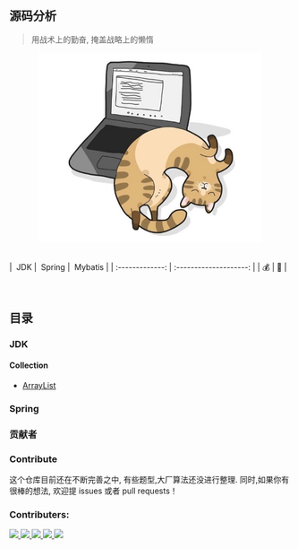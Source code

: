 ## 源码分析

> 用战术上的勤奋, 掩盖战略上的懒惰

<div align="center">
<img src="images/bg.jpg" width="400px"></img>
</div>



<br>

| &nbsp;JDK | &nbsp;Spring | &nbsp;Mybatis | 
| :-------------: | :--------------------: |
|   :moneybag:    |        :crown:         |

<br>

## 目录
### JDK
#### Collection
* [ArrayList](/src/main/java/com/source/jdk/list/arraylist/README.md)
### Spring

### 贡献者

### Contribute

这个仓库目前还在不断完善之中, 有些题型,大厂算法还没进行整理. 同时,如果你有很棒的想法, 欢迎提 issues 或者 pull requests！

### **Contributers:** 

<a href="https://github.com/stormstone">
    <img src="https://avatars1.githubusercontent.com/u/18645615?s=460&u=cac8e71efe6b67a187f4c6503327693d315d653f&v=4" width="50px">
</a>
<a href="https://github.com/JupiterMouse">
    <img src="https://avatars1.githubusercontent.com/u/35753119?s=460&u=3e604a39063dd733aa1c8c300477418320e1a043&v=4" width="50px">
</a> 

<a href="https://github.com/1450976314">
    <img src="https://avatars0.githubusercontent.com/u/43515182?s=460&v=4" width="50px">
</a> 

<a href="https://github.com/KongWiki">
    <img src="https://avatars3.githubusercontent.com/u/19886738?s=460&u=974562cef4b4eeafe756a6b92cf03b5709fb8d4c&v=4" width="50px">
</a> 

<a href="https://github.com/KongWiki">
    <img src="https://avatars2.githubusercontent.com/u/46002606?s=460&v=4" width="50px">
</a> 













